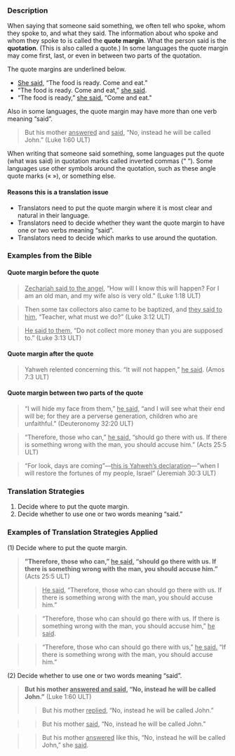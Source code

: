


### Description

When saying that someone said something, we often tell who spoke, whom they spoke to, and what they said. The information about who spoke and whom they spoke to is called the **quote margin**. What the person said is the **quotation**. (This is also called a quote.) In some languages the quote margin may come first, last, or even in between two parts of the quotation.

The quote margins are underlined below.

* <u>She said</u>, “The food is ready. Come and eat.”
* “The food is ready. Come and eat,” <u>she said</u>.
* “The food is ready,” <u>she said.</u> “Come and eat."

Also in some languages, the quote margin may have more than one verb meaning “said”.

> But his mother <u>answered</u> and <u>said</u>, “No, instead he will be called John.” (Luke 1:60 ULT)

When writing that someone said something, some languages put the quote (what was said) in quotation marks called inverted commas (“ “). Some languages use other symbols around the quotation, such as these angle quote marks (« »), or something else.

#### Reasons this is a translation issue

* Translators need to put the quote margin where it is most clear and natural in their language.
* Translators need to decide whether they want the quote margin to have one or two verbs meaning “said”.
* Translators need to decide which marks to use around the quotation.

### Examples from the Bible

#### Quote margin before the quote

> <u>Zechariah said to the angel</u>, “How will I know this will happen? For I am an old man, and my wife also is very old.” (Luke 1:18 ULT)

> Then some tax collectors also came to be baptized, and <u>they said to him</u>, “Teacher, what must we do?” (Luke 3:12 ULT) 

> <u>He said to them,</u> “Do not collect more money than you are supposed to.” (Luke 3:13 ULT)

#### Quote margin after the quote

> Yahweh relented concerning this. “It will not happen,” <u>he said</u>. (Amos 7:3 ULT)

#### Quote margin between two parts of the quote

> “I will hide my face from them,” <u>he said,</u> “and I will see what their end will be; for they are a perverse generation, children who are unfaithful.” (Deuteronomy 32:20 ULT)

> “Therefore, those who can,” <u>he said,</u> “should go there with us. If there is something wrong with the man, you should accuse him.” (Acts 25:5 ULT) 

> “For look, days are coming”—<u>this is Yahweh’s declaration</u>—”when I will restore the fortunes of my people, Israel” (Jeremiah 30:3 ULT)


### Translation Strategies

1. Decide where to put the quote margin.
1. Decide whether to use one or two words meaning “said.”

### Examples of Translation Strategies Applied

(1) Decide where to put the quote margin.

> **”Therefore, those who can,” <u>he said,</u> “should go there with us. If there is something wrong with the man, you should accuse him.”** (Acts 25:5 ULT)
>> <u>He said,</u> “Therefore, those who can should go there with us. If there is something wrong with the man, you should accuse him.”

>> “Therefore, those who can should go there with us. If there is something wrong with the man, you should accuse him,” <u>he said</u>.

>> “Therefore, those who can should go there with us,” <u>he said.</u> “If there is something wrong with the man, you should accuse him.”

(2) Decide whether to use one or two words meaning “said”.

> **But his mother <u>answered and said</u>, “No, instead he will be called John.”** (Luke 1:60 ULT)
>> But his mother <u>replied</u>, “No, instead he will be called John.”

>> But his mother <u>said</u>, “No, instead he will be called John.”

>> But his mother <u>answered</u> like this, “No, instead he will be called John,” she <u>said</u>.

